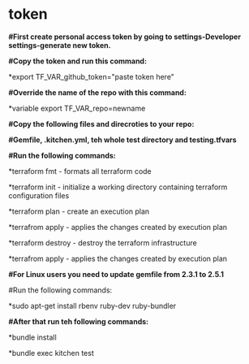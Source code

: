 # token

**#First create personal access token by going to settings-Developer settings-generate new token.**

**#Copy the token and run this command:**

*export TF_VAR_github_token="paste token here"

**#Override the name of the repo with this command:**

*variable export TF_VAR_repo=newname

**#Copy the following files and direcroties to your repo:**

**#Gemfile, .kitchen.yml, teh whole test directory and testing.tfvars**

**#Run the following commands:**

*terraform fmt - formats all terraform code

*terraform init - initialize a working directory containing terraform configuration files

*terraform plan - create an execution plan

*terrafrom apply - applies the changes created by execution plan 

*terraform destroy - destroy the terraform infrastructure

*terrafrom apply - applies the changes created by execution plan 

**#For Linux users you need to update gemfile from 2.3.1 to 2.5.1**

#Run the following commands:

*sudo apt-get install rbenv ruby-dev ruby-bundler

**#After that run teh following commands:**

*bundle install

*bundle exec kitchen test
